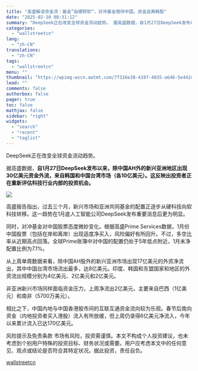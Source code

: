 ```yaml
---
title: "高盛解读资金流：基金”由硬转软“，对冲基金增持中国，资金逃离韩股"
date: "2025-02-10 08:31:12"
summary: "DeepSeek正在改变全球资金流动趋势。 据高盛数据，自1月27日DeepSeek发布以来，除中国..."
categories:
  - "wallstreetcn"
lang:
  - "zh-CN"
translations:
  - "zh-CN"
tags:
  - "wallstreetcn"
menu: ""
thumbnail: "https://wpimg-wscn.awtmt.com/7f326e38-4197-4035-a646-5e442d04cadc.jpeg"
lead: ""
comments: false
authorbox: false
pager: true
toc: false
mathjax: false
sidebar: "right"
widgets:
  - "search"
  - "recent"
  - "taglist"
---
```


DeepSeek正在改变全球资金流动趋势。

据高盛数据，**自1月27日DeepSeek发布以来，除中国AH外的新兴亚洲地区出现30亿美元资金外流，来自韩国和中国台湾市场（各10亿美元）。这反映出投资者正在重新评估科技行业内部的投资机会。**

![](https://wpimg-wscn.awtmt.com/b3081117-823b-4839-b679-c13860b6eeb3.png)

高盛报告指出，过去三个月，新兴市场和亚洲共同基金的配置正逐步从硬科技向软科技转移。这一趋势在1月底人工智能公司DeepSeek发布重要消息后更为明显。

同时，对冲基金对中国股票态度微妙变化。根据高盛Prime Services数据，1月份中国股票（包括在岸和离岸）出现适度净买入，风险偏好有所回升。不过，多空比率从近期高点回落。全球Prime账簿中对中国的配置仍处于5年低点附近，1月末净配置比例为7.1%。

从上周单周数据来看，除中国AH股外的新兴亚洲市场出现17亿美元的外资净流出，其中中国台湾市场流出最多，达8亿美元。印度、韩国和东盟国家和地区的外资流出规模分别为4亿美元、2亿美元和2亿美元。

非亚洲新兴市场同样面临资金压力，上周净流出2亿美元，主要来自巴西（1亿美元）和南非（5700万美元）。

相比之下，中国内地与中国香港股市间的互联互通资金流向较为乐观。春节后南向资金（内地投资者买入港股）流入有所放缓，但上周仍录得6亿美元净流入，今年以来累计流入已达170亿美元。

风险提示及免责条款
市场有风险，投资需谨慎。本文不构成个人投资建议，也未考虑到个别用户特殊的投资目标、财务状况或需要。用户应考虑本文中的任何意见、观点或结论是否符合其特定状况。据此投资，责任自负。

[wallstreetcn](https://wallstreetcn.com/articles/3740694)
